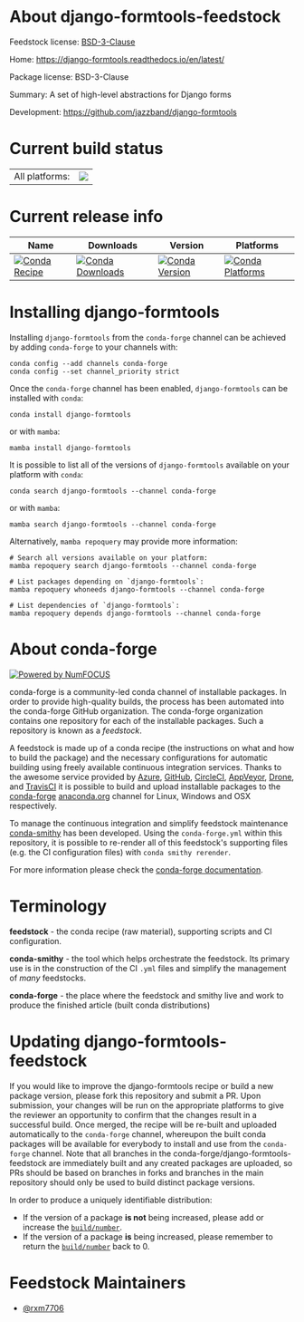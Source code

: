 About django-formtools-feedstock
================================

Feedstock license: [BSD-3-Clause](https://github.com/conda-forge/django-formtools-feedstock/blob/main/LICENSE.txt)

Home: https://django-formtools.readthedocs.io/en/latest/

Package license: BSD-3-Clause

Summary: A set of high-level abstractions for Django forms

Development: https://github.com/jazzband/django-formtools

Current build status
====================


<table><tr><td>All platforms:</td>
    <td>
      <a href="https://dev.azure.com/conda-forge/feedstock-builds/_build/latest?definitionId=20938&branchName=main">
        <img src="https://dev.azure.com/conda-forge/feedstock-builds/_apis/build/status/django-formtools-feedstock?branchName=main">
      </a>
    </td>
  </tr>
</table>

Current release info
====================

| Name | Downloads | Version | Platforms |
| --- | --- | --- | --- |
| [![Conda Recipe](https://img.shields.io/badge/recipe-django--formtools-green.svg)](https://anaconda.org/conda-forge/django-formtools) | [![Conda Downloads](https://img.shields.io/conda/dn/conda-forge/django-formtools.svg)](https://anaconda.org/conda-forge/django-formtools) | [![Conda Version](https://img.shields.io/conda/vn/conda-forge/django-formtools.svg)](https://anaconda.org/conda-forge/django-formtools) | [![Conda Platforms](https://img.shields.io/conda/pn/conda-forge/django-formtools.svg)](https://anaconda.org/conda-forge/django-formtools) |

Installing django-formtools
===========================

Installing `django-formtools` from the `conda-forge` channel can be achieved by adding `conda-forge` to your channels with:

```
conda config --add channels conda-forge
conda config --set channel_priority strict
```

Once the `conda-forge` channel has been enabled, `django-formtools` can be installed with `conda`:

```
conda install django-formtools
```

or with `mamba`:

```
mamba install django-formtools
```

It is possible to list all of the versions of `django-formtools` available on your platform with `conda`:

```
conda search django-formtools --channel conda-forge
```

or with `mamba`:

```
mamba search django-formtools --channel conda-forge
```

Alternatively, `mamba repoquery` may provide more information:

```
# Search all versions available on your platform:
mamba repoquery search django-formtools --channel conda-forge

# List packages depending on `django-formtools`:
mamba repoquery whoneeds django-formtools --channel conda-forge

# List dependencies of `django-formtools`:
mamba repoquery depends django-formtools --channel conda-forge
```


About conda-forge
=================

[![Powered by
NumFOCUS](https://img.shields.io/badge/powered%20by-NumFOCUS-orange.svg?style=flat&colorA=E1523D&colorB=007D8A)](https://numfocus.org)

conda-forge is a community-led conda channel of installable packages.
In order to provide high-quality builds, the process has been automated into the
conda-forge GitHub organization. The conda-forge organization contains one repository
for each of the installable packages. Such a repository is known as a *feedstock*.

A feedstock is made up of a conda recipe (the instructions on what and how to build
the package) and the necessary configurations for automatic building using freely
available continuous integration services. Thanks to the awesome service provided by
[Azure](https://azure.microsoft.com/en-us/services/devops/), [GitHub](https://github.com/),
[CircleCI](https://circleci.com/), [AppVeyor](https://www.appveyor.com/),
[Drone](https://cloud.drone.io/welcome), and [TravisCI](https://travis-ci.com/)
it is possible to build and upload installable packages to the
[conda-forge](https://anaconda.org/conda-forge) [anaconda.org](https://anaconda.org/)
channel for Linux, Windows and OSX respectively.

To manage the continuous integration and simplify feedstock maintenance
[conda-smithy](https://github.com/conda-forge/conda-smithy) has been developed.
Using the ``conda-forge.yml`` within this repository, it is possible to re-render all of
this feedstock's supporting files (e.g. the CI configuration files) with ``conda smithy rerender``.

For more information please check the [conda-forge documentation](https://conda-forge.org/docs/).

Terminology
===========

**feedstock** - the conda recipe (raw material), supporting scripts and CI configuration.

**conda-smithy** - the tool which helps orchestrate the feedstock.
                   Its primary use is in the construction of the CI ``.yml`` files
                   and simplify the management of *many* feedstocks.

**conda-forge** - the place where the feedstock and smithy live and work to
                  produce the finished article (built conda distributions)


Updating django-formtools-feedstock
===================================

If you would like to improve the django-formtools recipe or build a new
package version, please fork this repository and submit a PR. Upon submission,
your changes will be run on the appropriate platforms to give the reviewer an
opportunity to confirm that the changes result in a successful build. Once
merged, the recipe will be re-built and uploaded automatically to the
`conda-forge` channel, whereupon the built conda packages will be available for
everybody to install and use from the `conda-forge` channel.
Note that all branches in the conda-forge/django-formtools-feedstock are
immediately built and any created packages are uploaded, so PRs should be based
on branches in forks and branches in the main repository should only be used to
build distinct package versions.

In order to produce a uniquely identifiable distribution:
 * If the version of a package **is not** being increased, please add or increase
   the [``build/number``](https://docs.conda.io/projects/conda-build/en/latest/resources/define-metadata.html#build-number-and-string).
 * If the version of a package **is** being increased, please remember to return
   the [``build/number``](https://docs.conda.io/projects/conda-build/en/latest/resources/define-metadata.html#build-number-and-string)
   back to 0.

Feedstock Maintainers
=====================

* [@rxm7706](https://github.com/rxm7706/)

